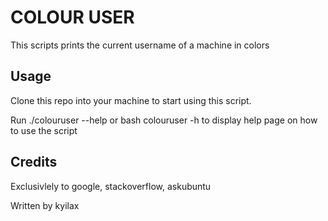 # COLOUR USER
This scripts prints the current username of a machine in colors

## Usage
Clone this repo into your machine to start using this script.

Run ./colouruser --help or bash colouruser -h to display help page on how to use the script

## Credits
Exclusivlely to google, stackoverflow, askubuntu

Written by kyilax
